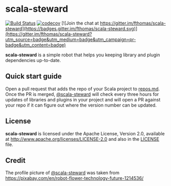 # scala-steward
[![Build Status](https://travis-ci.org/fthomas/scala-steward.svg?branch=master)](https://travis-ci.org/fthomas/scala-steward)
[![codecov](https://codecov.io/gh/fthomas/scala-steward/branch/master/graph/badge.svg)](https://codecov.io/gh/fthomas/scala-steward)
[![Join the chat at https://gitter.im/fthomas/scala-steward](https://badges.gitter.im/fthomas/scala-steward.svg)](https://gitter.im/fthomas/scala-steward?utm_source=badge&utm_medium=badge&utm_campaign=pr-badge&utm_content=badge)

**scala-steward** is a simple robot that helps you keeping library and plugin
dependencies up-to-date.

## Quick start guide

Open a pull request that adds the repo of your Scala project to
[repos.md](https://github.com/fthomas/scala-steward/edit/master/repos.md).
Once the PR is merged, [@scala-steward][@scala-steward] will check every
three hours for updates of libraries and plugins in your project and will open
a PR against your repo if it can figure out where the version number can be
updated.

## License

**scala-steward** is licensed under the Apache License, Version 2.0, available at
http://www.apache.org/licenses/LICENSE-2.0 and also in the
[LICENSE](https://github.com/fthomas/status-page/blob/master/LICENSE) file.

## Credit

The profile picture of [@scala-steward][@scala-steward] was taken from
https://pixabay.com/en/robot-flower-technology-future-1214536/

[@scala-steward]: https://github.com/scala-steward
